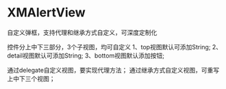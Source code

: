 # XMAlertView
自定义弹框，支持代理和继承方式自定义，可深度定制化

控件分上中下三部分，3个子视图，均可自定义
1、top视图默认可添加String;
2、detail视图默认可添加String;
3、bottom视图默认添加按钮;


通过delegate自定义视图，要实现代理方法；
通过继承方式自定义视图，可重写上中下三个视图；
